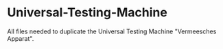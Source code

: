 # Universal-Testing-Machine
All files needed to duplicate the Universal Testing Machine "Vermeesches Apparat".

